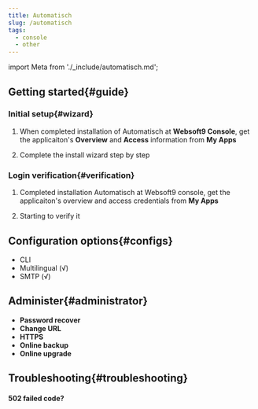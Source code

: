 ```yaml
---
title: Automatisch
slug: /automatisch
tags:
  - console
  - other
---
```


import Meta from './_include/automatisch.md';

<Meta name="meta" />

## Getting started{#guide}

### Initial setup{#wizard}

1. When completed installation of Automatisch at **Websoft9 Console**, get the applicaiton's **Overview** and **Access** information from **My Apps**  

2. Complete the install wizard step by step

### Login verification{#verification}

1. Completed installation Automatisch at Websoft9 console, get the applicaiton's overview and access credentials from **My Apps**  

2. Starting to verify it

## Configuration options{#configs}

- CLI
- Multilingual (√)
- SMTP (√)

## Administer{#administrator}

- **Password recover**
- **Change URL**
- **HTTPS**
- **Online backup**
- **Online upgrade**

## Troubleshooting{#troubleshooting}

#### 502 failed code?
